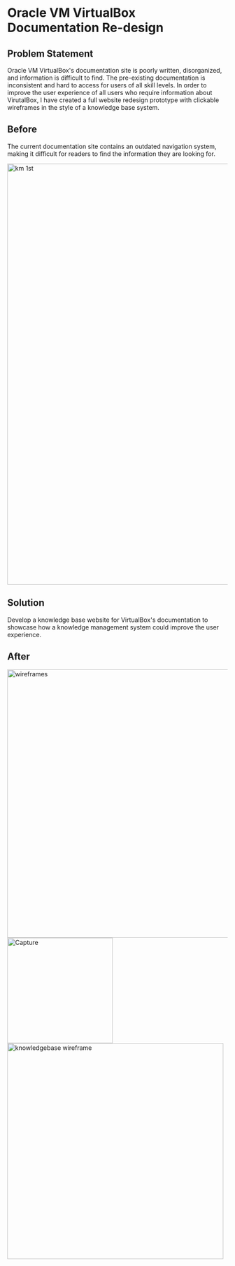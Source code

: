 # Oracle VM VirtualBox Documentation Re-design

## Problem Statement 

Oracle VM VirtualBox's documentation site is poorly written, disorganized, and information is difficult to find. The pre-existing documentation is inconsistent and hard to access for users of all skill levels. In order to improve the user experience of all users who require information about VirutalBox, I have created a full website redesign prototype with clickable wireframes in the style of a knowledge base system.

## Before
The current documentation site contains an outdated navigation system, making it difficult for readers to find the information they are looking for.

<img width="963" alt="km 1st" src="https://github.com/bieniaragwen/technicalwritingportfolio/assets/152110486/760c7a4a-a9e4-459f-b2cc-b3fbc75b75bc">



## Solution 

Develop a knowledge base website for VirtualBox's documentation to showcase how a knowledge management system could improve the user experience.


## After

<img width="614" alt="wireframes" src="https://github.com/bieniaragwen/technicalwritingportfolio/assets/152110486/fd5ac219-08ea-4992-aaa9-7a04138c46e3">
<img width="241" alt="Capture" src="https://github.com/bieniaragwen/technicalwritingportfolio/assets/152110486/3cdc7941-3bd8-4b18-a2d1-2184acf805b9">
<img width="494" alt="knowledgebase wireframe" src="https://github.com/bieniaragwen/technicalwritingportfolio/assets/152110486/b46ff48b-4a0b-4eff-babb-9b9857a8c1a6">
